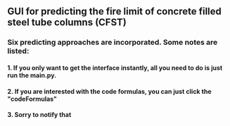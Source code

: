 ## __GUI for predicting the fire limit of concrete filled steel tube columns (CFST)__
### Six predicting approaches are incorporated. Some notes are listed:  
#### 1. If you only want to get the interface instantly, all you need to do is just run the __main.py__.
#### 2. If you are interested with the code formulas, you can just click the "codeFormulas"
#### 3. Sorry to notify that


